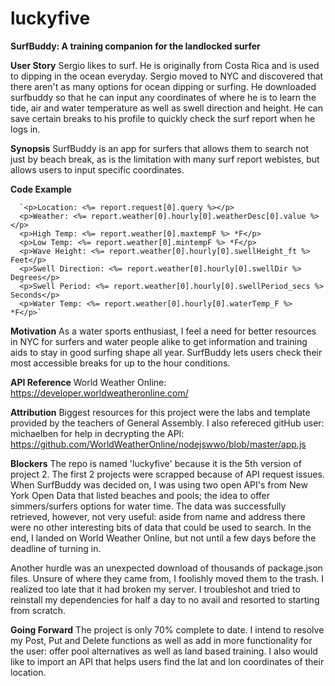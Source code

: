# luckyfive

**SurfBuddy: A training companion for the landlocked surfer**

**User Story**
Sergio likes to surf. He is originally from Costa Rica and is used to dipping in the ocean everyday. Sergio moved to NYC and discovered that there aren't as many options for ocean dipping or surfing. He downloaded surfbuddy so that he can input any coordinates of where he is to learn the tide, air and water temperature as well as swell direction and height. He can save certain breaks to his profile to quickly check the surf report when he logs in.

**Synopsis**
 SurfBuddy is an app for surfers that allows them to search not just by beach break, as is the limitation with many surf report webistes, but allows users to input specific coordinates. 

**Code Example**

      `<p>Location: <%= report.request[0].query %></p>
      <p>Weather: <%= report.weather[0].hourly[0].weatherDesc[0].value %></p>
      <p>High Temp: <%= report.weather[0].maxtempF %> *F</p>
      <p>Low Temp: <%= report.weather[0].mintempF %> *F</p>
      <p>Wave Height: <%= report.weather[0].hourly[0].swellHeight_ft %> Feet</p>
      <p>Swell Direction: <%= report.weather[0].hourly[0].swellDir %> Degrees</p>
      <p>Swell Period: <%= report.weather[0].hourly[0].swellPeriod_secs %> Seconds</p>
      <p>Water Temp: <%= report.weather[0].hourly[0].waterTemp_F %> *F</p>`

**Motivation**
As a water sports enthusiast, I feel a need for better resources in NYC for surfers and water people alike to get information and training aids to stay in good surfing shape all year. SurfBuddy lets users check their most accessible breaks for up to the hour conditions. 

**API Reference**
World Weather Online: https://developer.worldweatheronline.com/

**Attribution**
Biggest resources for this project were the labs and template provided by the teachers of General Assembly. I also refereced gitHub user: michaelben for help in decrypting the API: https://github.com/WorldWeatherOnline/nodejswwo/blob/master/app.js

**Blockers**
The repo is named 'luckyfive' because it is the 5th version of project 2. The first 2 projects were scrapped because of API request issues. When SurfBuddy was decided on, I was using two open API's from New York Open Data that listed beaches and pools; the idea to offer simmers/surfers options for water time. The data was successfully retrieved, however, not very useful: aside from name and address there were no other interesting bits of data that could be used to search. In the end, I landed on World Weather Online, but not until a few days before the deadline of turning in. 

Another hurdle was an unexpected download of thousands of package.json files. Unsure of where they came from, I foolishly moved them to the trash. I realized too late that it had broken my server. I troubleshot and tried to reinstall my dependencies for half a day to no avail and resorted to starting from scratch.

**Going Forward**
The project is only 70% complete to date. I intend to resolve my Post, Put and Delete functions as well as add in more functionality for the user: offer pool alternatives as well as land based training. I also would like to import an API that helps users find the lat and lon coordinates of their location.



